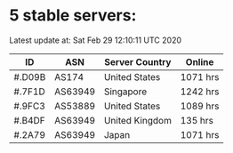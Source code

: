 # 5 stable servers:

Latest update at: Sat Feb 29 12:10:11 UTC 2020

| ID | ASN | Server Country | Online |
| -- | --- | -------------- | ------ |
| #.D09B | AS174 | United States | 1071 hrs |
| #.7F1D | AS63949 | Singapore | 1242 hrs |
| #.9FC3 | AS53889 | United States | 1089 hrs |
| #.B4DF | AS63949 | United Kingdom | 135 hrs |
| #.2A79 | AS63949 | Japan | 1071 hrs |

